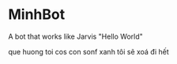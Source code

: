 # MinhBot
A bot that works like Jarvis
"Hello World" 

que huong toi cos con sonf xanh 
tôi sẽ xoá đi hết
